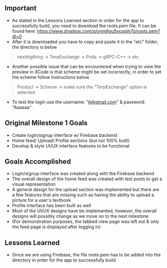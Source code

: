 ## Important 
* As stated in the Lessons Learned section in order for the app to successfully build, you need to download the roots.pem file. It can be found here: https://www.dropbox.com/s/onm9gu5vcqqjh7g/roots.pem?dl=0
* After it is downloaded you have to copy and paste it in the "etc" folder, the directory is below
 > nextbigthing -> TerpExchange -> Pods -> gRPC-C++ -> etc  
* Another possible issue that can be encountered when trying to view the preview in XCode is that scheme might be set incorrectly, in order to set the scheme follow instructions below
> Product -> Scheme -> make sure the "TerpExchange" option is selected
* To test the login use the username: "A@gmail.com" & password: "Aaaaaa"

## Original Milestone 1 Goals 
* Create login/signup interface w/ Firebase backend 
* Home feed/ Upload/ Profile sections (but not 100% built)
* Develop & style UI/UX interface features to be functional

## Goals Accomplished 
* Login/signup interface was created along with the Firebase backend
* The overall design of the home feed was created with test posts to get a visual representation
* A general design for the upload section was implemented but there are a few features that are missing such as having the ability to upload a picture for a user's textbook
* Profile interface has been built as well
* Most of the UI/UX designs have be implemented, however, the overall designs will possibly change as we move on to the next milestone
* (For demonstration purposes, the tabbed view page was left out & only the feed page is displayed after logging in)

## Lessons Learned 
* Since we are using Firebase, the file roots.pem has to be added into the directory in order for the app to successfully build
